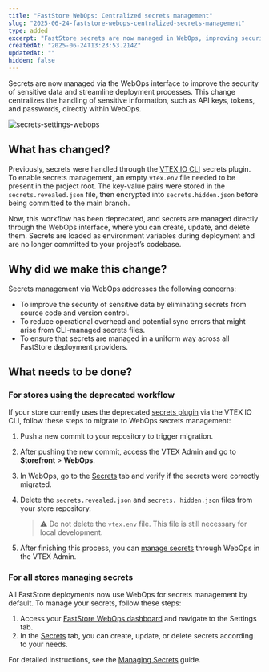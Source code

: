 ```yaml
---
title: "FastStore WebOps: Centralized secrets management"
slug: "2025-06-24-faststore-webops-centralized-secrets-management"
type: added
excerpt: "FastStore secrets are now managed in WebOps, improving security by deploying them as environment variables through AWS Secrets Manager."
createdAt: "2025-06-24T13:23:53.214Z"
updatedAt: ""
hidden: false
---
```


Secrets are now managed via the WebOps interface to improve the security of sensitive data and streamline deployment processes. This change centralizes the handling of sensitive information, such as API keys, tokens, and passwords, directly within WebOps.

![secrets-settings-webops](https://vtexhelp.vtexassets.com/assets/docs/src/secrets-settings-webops___c4cc35670f1faf9ecabd30447d1ee9b6.gif)

## What has changed?

Previously, secrets were handled through the [VTEX IO CLI](https://developers.vtex.com/docs/guides/vtex-io-documentation-vtex-io-cli-plugins) secrets plugin. To enable secrets management, an empty `vtex.env` file needed to be present in the project root. The key-value pairs were stored in the `secrets.revealed.json` file, then encrypted into `secrets.hidden.json` before being committed to the main branch.

Now, this workflow has been deprecated, and secrets are managed directly through the WebOps interface, where you can create, update, and delete them. Secrets are loaded as environment variables during deployment and are no longer committed to your project’s codebase.

## Why did we make this change?

Secrets management via WebOps addresses the following concerns:

- To improve the security of sensitive data by eliminating secrets from source code and version control.
- To reduce operational overhead and potential sync errors that might arise from CLI-managed secrets files.
- To ensure that secrets are managed in a uniform way across all FastStore deployment providers.

## What needs to be done?

### For stores using the deprecated workflow

If your store currently uses the deprecated [secrets plugin](https://v1.faststore.dev/how-to-guides/webops/security/setting-up-secrets) via the VTEX IO CLI, follow these steps to migrate to WebOps secrets management:

1. Push a new commit to your repository to trigger migration.
2. After pushing the new commit, access the VTEX Admin and go to **Storefront** > **WebOps**.
3. In WebOps, go to the [Secrets](https://developers.vtex.com/docs/guides/faststore/1-onboarding-dashboard#secrets) tab and verify if the secrets were correctly migrated.
4. Delete the `secrets.revealed.json` and `secrets. hidden.json` files from your store repository.

    > ⚠️ Do not delete the `vtex.env` file. This file is still necessary for local development.

5. After finishing this process, you can [manage secrets](#for-all-stores-managing-secrets) through WebOps in the VTEX Admin.

### For all stores managing secrets

All FastStore deployments now use WebOps for secrets management by default. To manage your secrets, follow these steps:

1. Access your [FastStore WebOps dashboard](https://developers.vtex.com/docs/guides/faststore/1-onboarding-dashboard) and navigate to the Settings tab.
2. In the [Secrets](https://developers.vtex.com/docs/guides/faststore/1-onboarding-dashboard#secrets) tab, you can create, update, or delete secrets according to your needs.

For detailed instructions, see the [Managing Secrets](https://developers.vtex.com/docs/guides/faststore/security-managing-secrets) guide.
